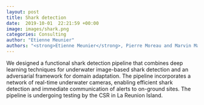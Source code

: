 ```yaml
---
layout: post
title: Shark detection
date:  2019-10-01  22:21:59 +00:00
image: images/shark.png
categories: Consulting
author: "Etienne Meunier"
authors: "<strong>Etienne Meunier</strong>, Pierre Moreau and Marvin Martin"
---
```

We designed a functional shark detection pipeline that combines deep learning techniques for underwater image-based shark detection and an adversarial framework for domain adaptation. The pipeline incorporates a network of real-time underwater cameras, enabling efficient shark detection and immediate communication of alerts to on-ground sites. The pipeline is undergoing testing by the CSR in La Reunion Island.

